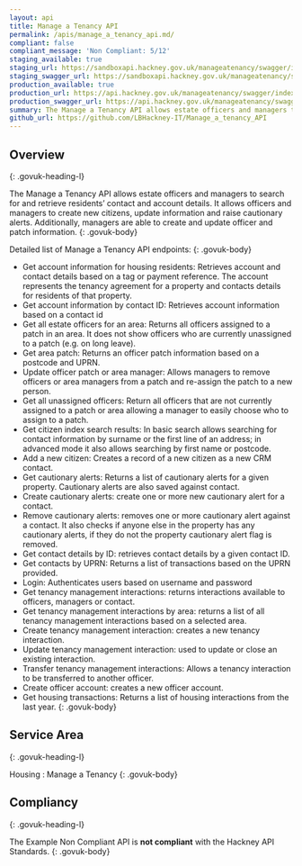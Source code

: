 ```yaml
---
layout: api
title: Manage a Tenancy API
permalink: /apis/manage_a_tenancy_api.md/
compliant: false
compliant_message: 'Non Compliant: 5/12'
staging_available: true
staging_url: https://sandboxapi.hackney.gov.uk/manageatenancy/swagger/index.html
staging_swagger_url: https://sandboxapi.hackney.gov.uk/manageatenancy/swagger/index.html
production_available: true
production_url: https://api.hackney.gov.uk/manageatenancy/swagger/index.html
production_swagger_url: https://api.hackney.gov.uk/manageatenancy/swagger/index.html
summary: The Manage a Tenancy API allows estate officers and managers to search for and retrieve residents’ contact and account details.
github_url: https://github.com/LBHackney-IT/Manage_a_tenancy_API
---
```


## Overview
{: .govuk-heading-l}

The Manage a Tenancy API allows estate officers and managers to search for and retrieve residents’ contact and account details. It allows officers and managers to create new citizens, update information and raise cautionary alerts. Additionally, managers are able to create and update officer and patch information.
{: .govuk-body}

Detailed list of Manage a Tenancy API endpoints:
{: .govuk-body}

-	Get account information for housing residents: Retrieves account and contact details based on a tag or payment reference. The account represents the tenancy agreement for a property and contacts details for residents of that property.
- Get account information by contact ID: Retrieves account information based on a contact id
-	Get all estate officers for an area: Returns all officers assigned to a patch in an area. It does not show officers who are currently unassigned to a patch (e.g. on long leave).
-	Get area patch: Returns an officer patch information based on a postcode and UPRN.
-	Update officer patch or area manager: Allows managers to remove officers or area managers from a patch and re-assign the patch to a new person.
-	Get all unassigned officers: Return all officers that are not currently assigned to a patch or area allowing a manager to easily choose who to assign to a patch.
-	Get citizen index search results: In basic search allows searching for contact information by surname or the first line of an address; in advanced mode it also allows searching by first name or postcode.
-	Add a new citizen: Creates a record of a new citizen as a new CRM contact.
-	Get cautionary alerts: Returns a list of cautionary alerts for a given property. Cautionary alerts are also saved against contact.
-	Create cautionary alerts: create one or more new cautionary alert for a contact.
-	Remove cautionary alerts: removes one or more cautionary alert against a contact. It also checks if anyone else in the property has any cautionary alerts, if they do not the property cautionary alert flag is removed.
-	Get contact details by ID: retrieves contact details by a given contact ID.
-	Get contacts by UPRN: Returns a list of transactions based on the UPRN provided.
-	Login: Authenticates users based on username and password
-	Get tenancy management interactions: returns interactions available to officers, managers or contact.
-	Get tenancy management interactions by area: returns a list of all tenancy management interactions based on a selected area.
-	Create tenancy management interaction: creates a new tenancy interaction.
-	Update tenancy management interaction: used to update or close an existing interaction.
-	Transfer tenancy management interactions: Allows a tenancy interaction to be transferred to another officer.
-	Create officer account: creates a new officer account.
-	Get housing transactions: Returns a list of housing interactions from the last year.
{: .govuk-body}

## Service Area
{: .govuk-heading-l}

Housing : Manage a Tenancy
{: .govuk-body}

## Compliancy
{: .govuk-heading-l}

The Example Non Compliant API is **not compliant** with the Hackney API Standards.
{: .govuk-body}
